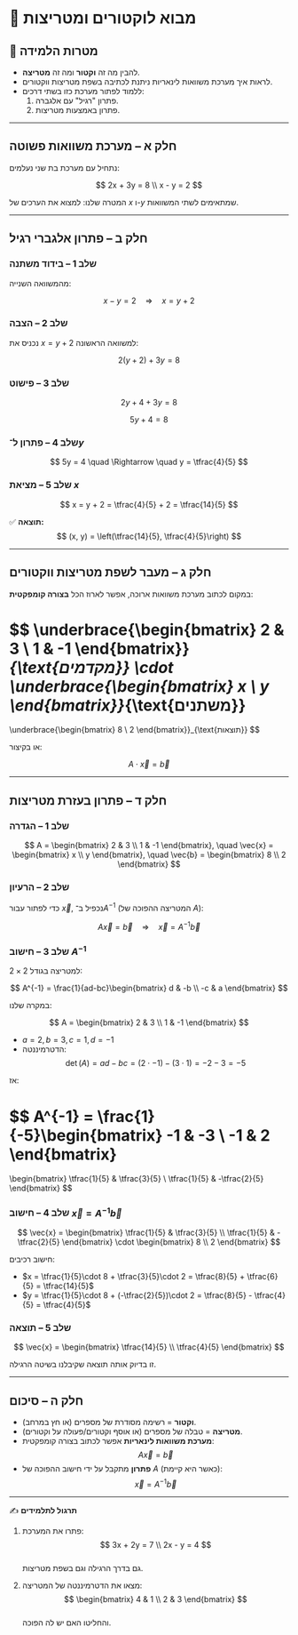 # 📘 מבוא לוקטורים ומטריצות

## 🎯 מטרות הלמידה
- להבין מה זה **וקטור** ומה זה **מטריצה**.  
- לראות איך מערכת משוואות לינאריות ניתנת לכתיבה בשפת מטריצות ווקטורים.  
- ללמוד לפתור מערכת כזו בשתי דרכים:  
  1. פתרון "רגיל" עם אלגברה.  
  2. פתרון באמצעות מטריצות.  

---

## חלק א – מערכת משוואות פשוטה

נתחיל עם מערכת בת שני נעלמים:

$$
2x + 3y = 8 \\
x - y = 2
$$

המטרה שלנו: למצוא את הערכים של $x$ ו-$y$ שמתאימים לשתי המשוואות.

---

## חלק ב – פתרון אלגברי רגיל

### שלב 1 – בידוד משתנה
מהמשוואה השנייה:

$$
x - y = 2 \quad \Rightarrow \quad x = y + 2
$$

### שלב 2 – הצבה
נכניס את $x = y+2$ למשוואה הראשונה:

$$
2(y+2) + 3y = 8
$$

### שלב 3 – פישוט
$$
2y + 4 + 3y = 8
$$

$$
5y + 4 = 8
$$

### שלב 4 – פתרון ל־$y$
$$
5y = 4 \quad \Rightarrow \quad y = \tfrac{4}{5}
$$

### שלב 5 – מציאת $x$
$$
x = y + 2 = \tfrac{4}{5} + 2 = \tfrac{14}{5}
$$

✅ **תוצאה:**  
$$
(x, y) = \left(\tfrac{14}{5}, \tfrac{4}{5}\right)
$$

---

## חלק ג – מעבר לשפת מטריצות ווקטורים

במקום לכתוב מערכת משוואות ארוכה, אפשר לארוז הכל **בצורה קומפקטית**:

$$
\underbrace{\begin{bmatrix}
2 & 3 \\
1 & -1
\end{bmatrix}}_{\text{מקדמים}}
\cdot
\underbrace{\begin{bmatrix}
x \\ y
\end{bmatrix}}_{\text{משתנים}}
=
\underbrace{\begin{bmatrix}
8 \\ 2
\end{bmatrix}}_{\text{תוצאות}}
$$

או בקיצור:

$$
A \cdot \vec{x} = \vec{b}
$$

---

## חלק ד – פתרון בעזרת מטריצות

### שלב 1 – הגדרה
$$
A = \begin{bmatrix} 2 & 3 \\ 1 & -1 \end{bmatrix}, 
\quad
\vec{x} = \begin{bmatrix} x \\ y \end{bmatrix},
\quad
\vec{b} = \begin{bmatrix} 8 \\ 2 \end{bmatrix}
$$

### שלב 2 – הרעיון
כדי לפתור עבור $\vec{x}$, נכפיל ב־$A^{-1}$ (המטריצה ההפוכה של $A$):

$$
A \vec{x} = \vec{b}
\quad \Rightarrow \quad
\vec{x} = A^{-1}\vec{b}
$$

### שלב 3 – חישוב $A^{-1}$

למטריצה בגודל $2 \times 2$:

$$
A^{-1} = \frac{1}{ad-bc}\begin{bmatrix} d & -b \\ -c & a \end{bmatrix}
$$

במקרה שלנו:

$$
A = \begin{bmatrix} 2 & 3 \\ 1 & -1 \end{bmatrix}
$$

- $a=2, b=3, c=1, d=-1$  
- הדטרמיננטה:  
$$
\det(A) = ad - bc = (2 \cdot -1) - (3 \cdot 1) = -2 - 3 = -5
$$

אז:

$$
A^{-1} = \frac{1}{-5}\begin{bmatrix} -1 & -3 \\ -1 & 2 \end{bmatrix}
= 
\begin{bmatrix}
\tfrac{1}{5} & \tfrac{3}{5} \\
\tfrac{1}{5} & -\tfrac{2}{5}
\end{bmatrix}
$$

### שלב 4 – חישוב $\vec{x} = A^{-1}\vec{b}$

$$
\vec{x} =
\begin{bmatrix}
\tfrac{1}{5} & \tfrac{3}{5} \\
\tfrac{1}{5} & -\tfrac{2}{5}
\end{bmatrix}
\cdot
\begin{bmatrix}
8 \\ 2
\end{bmatrix}
$$

חישוב רכיבים:

- $x = \tfrac{1}{5}\cdot 8 + \tfrac{3}{5}\cdot 2 = \tfrac{8}{5} + \tfrac{6}{5} = \tfrac{14}{5}$  
- $y = \tfrac{1}{5}\cdot 8 + (-\tfrac{2}{5})\cdot 2 = \tfrac{8}{5} - \tfrac{4}{5} = \tfrac{4}{5}$

### שלב 5 – תוצאה
$$
\vec{x} =
\begin{bmatrix}
\tfrac{14}{5} \\
 \tfrac{4}{5}
\end{bmatrix}
$$

זו בדיוק אותה תוצאה שקיבלנו בשיטה הרגילה.

---

## חלק ה – סיכום

- **וקטור** = רשימה מסודרת של מספרים (או חץ במרחב).  
- **מטריצה** = טבלה של מספרים (או אוסף וקטורים/פעולה על וקטורים).  
- **מערכת משוואות לינאריות** אפשר לכתוב בצורה קומפקטית:  
  $$
  A \vec{x} = \vec{b}
  $$
- **פתרון** מתקבל על ידי חישוב ההפוכה של $A$ (כאשר היא קיימת):  
  $$
  \vec{x} = A^{-1}\vec{b}
  $$

---

✍️ **תרגול לתלמידים**  
1. פתרו את המערכת:  
   $$
   3x + 2y = 7 \\
   2x - y = 4
   $$  
   גם בדרך הרגילה וגם בשפת מטריצות.  

2. מצאו את הדטרמיננטה של המטריצה:  
   $$
   \begin{bmatrix} 4 & 1 \\ 2 & 3 \end{bmatrix}
   $$  
   והחליטו האם יש לה הפוכה.
